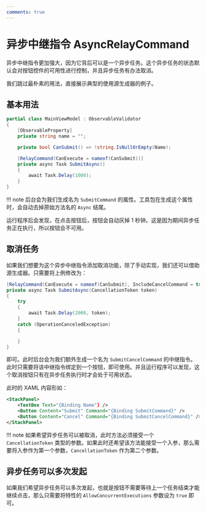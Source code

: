 ```yaml
---
comments: true
---
```


# 异步中继指令 AsyncRelayCommand

异步中继指令更加强大，因为它背后可以是一个异步任务。这个异步任务的状态默认会对按钮控件的可用性进行控制，并且异步任务有办法取消。

我们跳过最朴素的用法，直接展示典型的使用源生成器的例子。

## 基本用法

```csharp
partial class MainViewModel : ObservableValidator
{
    [ObservableProperty]
    private string name = "";

    private bool CanSubmit() => !string.IsNullOrEmpty(Name);

    [RelayCommand(CanExecute = nameof(CanSubmit))]
    private async Task SubmitAsync()
    {
        await Task.Delay(1000);
    }
}
```

!!! note
    后台会为我们生成名为 `SubmitCommand` 的属性。工具包在生成这个属性时，会自动去掉原始方法名的 `Async` 结尾。

运行程序后会发现，在点击按钮后，按钮会自动灰掉 1 秒钟。这是因为期间异步任务正在执行，所以按钮会不可用。

## 取消任务

如果我们想要为这个异步中继指令添加取消功能，除了手动实现，我们还可以借助源生成器。只需要将上例修改为：

```csharp
[RelayCommand(CanExecute = nameof(CanSubmit), IncludeCancelCommand = true)]
private async Task SubmitAsync(CancellationToken token)
{
    try
    {
        await Task.Delay(2000, token);
    }
    catch (OperationCanceledException)
    {

    }
}
```

即可。此时后台会为我们额外生成一个名为 `SubmitCancelCommand` 的中继指令。此时只需要将该中继指令绑定到一个按钮，即可使用。并且运行程序可以发现，这个取消按钮只有在异步任务执行时才会处于可用状态。

此时的 XAML 内容形如：

```xml
<StackPanel>
    <TextBox Text="{Binding Name"} />
    <Button Content="Submit" Command="{Binding SubmitCommand}" />
    <Button Content="Cancel" Command="{Binding SubmitCancelCommand}" />
</StackPanel>
```

!!! note
    如果希望异步任务可以被取消，此时方法必须接受一个 `CancellationToken` 类型的参数。如果此时还希望该方法能接受一个入参，那么需要将入参作为第一个参数，`CancellationToken` 作为第二个参数。

## 异步任务可以多次发起

如果我们希望异步任务可以多次发起，也就是按钮不需要等待上一个任务结束才能继续点击，那么只需要将特性的 `AllowConcurrentExecutions` 参数设为 `true` 即可。